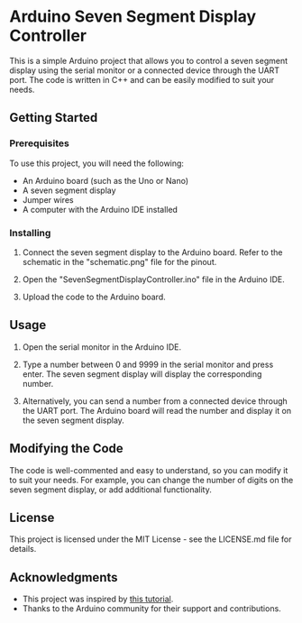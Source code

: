 # Arduino Seven Segment Display Controller

This is a simple Arduino project that allows you to control a seven segment display using the serial monitor or a connected device through the UART port. The code is written in C++ and can be easily modified to suit your needs.

## Getting Started

### Prerequisites

To use this project, you will need the following:

- An Arduino board (such as the Uno or Nano)
- A seven segment display
- Jumper wires
- A computer with the Arduino IDE installed

### Installing

1. Connect the seven segment display to the Arduino board. Refer to the schematic in the "schematic.png" file for the pinout.

2. Open the "SevenSegmentDisplayController.ino" file in the Arduino IDE.

3. Upload the code to the Arduino board.

## Usage

1. Open the serial monitor in the Arduino IDE.

2. Type a number between 0 and 9999 in the serial monitor and press enter. The seven segment display will display the corresponding number.

3. Alternatively, you can send a number from a connected device through the UART port. The Arduino board will read the number and display it on the seven segment display.

## Modifying the Code

The code is well-commented and easy to understand, so you can modify it to suit your needs. For example, you can change the number of digits on the seven segment display, or add additional functionality.

## License

This project is licensed under the MIT License - see the LICENSE.md file for details.

## Acknowledgments

- This project was inspired by [this tutorial](https://www.instructables.com/Arduino-Seven-Segment-Display-Controller/).
- Thanks to the Arduino community for their support and contributions.
